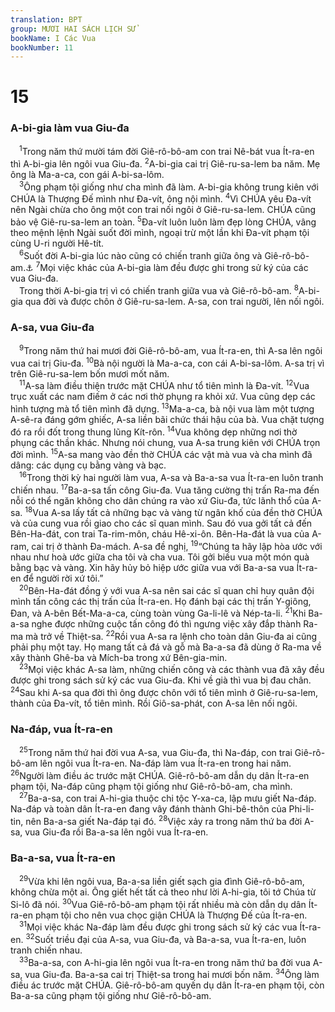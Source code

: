 ```yaml
---
translation: BPT
group: MƯƠI HAI SÁCH LỊCH SỬ
bookName: I Các Vua 
bookNumber: 11
---
```


<div class="title"><h1>15</h1><h3>A-bi-gia làm vua Giu-đa</h3></div>
<span class="verse 1vua_15_1"> <sup>1</sup>Trong năm thứ mười tám đời Giê-rô-bô-am con trai Nê-bát vua Ít-ra-en thì A-bi-gia lên ngôi vua Giu-đa.</span>
<span class="verse 1vua_15_2"><sup>2</sup>A-bi-gia cai trị Giê-ru-sa-lem ba năm. Mẹ ông là Ma-a-ca, con gái A-bi-sa-lôm.<br/></span>
<span class="verse 1vua_15_3"> <sup>3</sup>Ông phạm tội giống như cha mình đã làm. A-bi-gia không trung kiên với CHÚA là Thượng Đế mình như Đa-vít, ông nội mình.</span>
<span class="verse 1vua_15_4"><sup>4</sup>Vì CHÚA yêu Đa-vít nên Ngài chừa cho ông một con trai nối ngôi ở Giê-ru-sa-lem. CHÚA cũng bảo vệ Giê-ru-sa-lem an toàn.</span>
<span class="verse 1vua_15_5"><sup>5</sup>Đa-vít luôn luôn làm đẹp lòng CHÚA, vâng theo mệnh lệnh Ngài suốt đời mình, ngoại trừ một lần khi Đa-vít phạm tội cùng U-ri người Hê-tít.<br/></span>
<span class="verse 1vua_15_6"> <sup>6</sup>Suốt đời A-bi-gia lúc nào cũng có chiến tranh giữa ông và Giê-rô-bô-am.<a data-toggle="tooltip" data-placement="bottom" title="Câu nầy không có trong bản cổ Hi-lạp.">⚓</a></span>
<span class="verse 1vua_15_7"><sup>7</sup>Mọi việc khác của A-bi-gia làm đều được ghi trong sử ký của các vua Giu-đa.<br/> Trong thời A-bi-gia trị vì có chiến tranh giữa vua và Giê-rô-bô-am.</span>
<span class="verse 1vua_15_8"><sup>8</sup>A-bi-gia qua đời và được chôn ở Giê-ru-sa-lem. A-sa, con trai người, lên nối ngôi.<br/></span>
<div class="title"><h3>A-sa, vua Giu-đa</h3></div>
<span class="verse 1vua_15_9"> <sup>9</sup>Trong năm thứ hai mươi đời Giê-rô-bô-am, vua Ít-ra-en, thì A-sa lên ngôi vua cai trị Giu-đa.</span>
<span class="verse 1vua_15_10"><sup>10</sup>Bà nội người là Ma-a-ca, con cái A-bi-sa-lôm. A-sa trị vì trên Giê-ru-sa-lem bốn mươi mốt năm.<br/></span>
<span class="verse 1vua_15_11"> <sup>11</sup>A-sa làm điều thiện trước mặt CHÚA như tổ tiên mình là Đa-vít.</span>
<span class="verse 1vua_15_12"><sup>12</sup>Vua trục xuất các nam điếm ở các nơi thờ phụng ra khỏi xứ. Vua cũng dẹp các hình tượng mà tổ tiên mình đã dựng.</span>
<span class="verse 1vua_15_13"><sup>13</sup>Ma-a-ca, bà nội vua làm một tượng A-sê-ra đáng gớm ghiếc, A-sa liền bãi chức thái hậu của bà. Vua chặt tượng đó ra rồi đốt trong thung lũng Kít-rôn.</span>
<span class="verse 1vua_15_14"><sup>14</sup>Vua không dẹp những nơi thờ phụng các thần khác. Nhưng nói chung, vua A-sa trung kiên với CHÚA trọn đời mình.</span>
<span class="verse 1vua_15_15"><sup>15</sup>A-sa mang vào đền thờ CHÚA các vật mà vua và cha mình đã dâng: các dụng cụ bằng vàng và bạc.<br/></span>
<span class="verse 1vua_15_16"> <sup>16</sup>Trong thời kỳ hai người làm vua, A-sa và Ba-a-sa vua Ít-ra-en luôn tranh chiến nhau.</span>
<span class="verse 1vua_15_17"><sup>17</sup>Ba-a-sa tấn công Giu-đa. Vua tăng cường thị trấn Ra-ma đến nỗi có thể ngăn không cho dân chúng ra vào xứ Giu-đa, tức lãnh thổ của A-sa.</span>
<span class="verse 1vua_15_18"><sup>18</sup>Vua A-sa lấy tất cả những bạc và vàng từ ngân khố của đền thờ CHÚA và của cung vua rồi giao cho các sĩ quan mình. Sau đó vua gởi tất cả đến Bên-Ha-đát, con trai Ta-rim-môn, cháu Hê-xi-ôn. Bên-Ha-đát là vua của A-ram, cai trị ở thành Đa-mách. A-sa đề nghị,</span>
<span class="verse 1vua_15_19"><sup>19</sup>“Chúng ta hãy lập hòa ước với nhau như hoà ước giữa cha tôi và cha vua. Tôi gởi biếu vua một món quà bằng bạc và vàng. Xin hãy hủy bỏ hiệp ước giữa vua với Ba-a-sa vua Ít-ra-en để người rời xứ tôi.”<br/></span>
<span class="verse 1vua_15_20"> <sup>20</sup>Bên-Ha-đát đồng ý với vua A-sa nên sai các sĩ quan chỉ huy quân đội mình tấn công các thị trấn của Ít-ra-en. Họ đánh bại các thị trấn Y-giông, Đan, và A-bên Bết-Ma-a-ca, cùng toàn vùng Ga-li-lê và Nép-ta-li.</span>
<span class="verse 1vua_15_21"><sup>21</sup>Khi Ba-a-sa nghe được những cuộc tấn công đó thì ngưng việc xây đắp thành Ra-ma mà trở về Thiệt-sa.</span>
<span class="verse 1vua_15_22"><sup>22</sup>Rồi vua A-sa ra lệnh cho toàn dân Giu-đa ai cũng phải phụ một tay. Họ mang tất cả đá và gỗ mà Ba-a-sa đã dùng ở Ra-ma về xây thành Ghê-ba và Mích-ba trong xứ Bên-gia-min.<br/></span>
<span class="verse 1vua_15_23"> <sup>23</sup>Mọi việc khác A-sa làm, những chiến công và các thành vua đã xây đều được ghi trong sách sử ký các vua Giu-đa. Khi về già thì vua bị đau chân.</span>
<span class="verse 1vua_15_24"><sup>24</sup>Sau khi A-sa qua đời thì ông được chôn với tổ tiên mình ở Giê-ru-sa-lem, thành của Đa-vít, tổ tiên mình. Rồi Giô-sa-phát, con A-sa lên nối ngôi.<br/></span>
<div class="title"><h3>Na-đáp, vua Ít-ra-en</h3></div>
<span class="verse 1vua_15_25"> <sup>25</sup>Trong năm thứ hai đời vua A-sa, vua Giu-đa, thì Na-đáp, con trai Giê-rô-bô-am lên ngôi vua Ít-ra-en. Na-đáp làm vua Ít-ra-en trong hai năm.</span>
<span class="verse 1vua_15_26"><sup>26</sup>Người làm điều ác trước mặt CHÚA. Giê-rô-bô-am dẫn dụ dân Ít-ra-en phạm tội, Na-đáp cũng phạm tội giống như Giê-rô-bô-am, cha mình.<br/></span>
<span class="verse 1vua_15_27"> <sup>27</sup>Ba-a-sa, con trai A-hi-gia thuộc chi tộc Y-xa-ca, lập mưu giết Na-đáp. Na-đáp và toàn dân Ít-ra-en đang vây đánh thành Ghi-bê-thôn của Phi-li-tin, nên Ba-a-sa giết Na-đáp tại đó.</span>
<span class="verse 1vua_15_28"><sup>28</sup>Việc xảy ra trong năm thứ ba đời A-sa, vua Giu-đa rồi Ba-a-sa lên ngôi vua Ít-ra-en.<br/></span>
<div class="title"><h3>Ba-a-sa, vua Ít-ra-en</h3></div>
<span class="verse 1vua_15_29"> <sup>29</sup>Vừa khi lên ngôi vua, Ba-a-sa liền giết sạch gia đình Giê-rô-bô-am, không chừa một ai. Ông giết hết tất cả theo như lời A-hi-gia, tôi tớ Chúa từ Si-lô đã nói.</span>
<span class="verse 1vua_15_30"><sup>30</sup>Vua Giê-rô-bô-am phạm tội rất nhiều mà còn dẫn dụ dân Ít-ra-en phạm tội cho nên vua chọc giận CHÚA là Thượng Đế của Ít-ra-en.<br/></span>
<span class="verse 1vua_15_31"> <sup>31</sup>Mọi việc khác Na-đáp làm đều được ghi trong sách sử ký các vua Ít-ra-en.</span>
<span class="verse 1vua_15_32"><sup>32</sup>Suốt triều đại của A-sa, vua Giu-đa, và Ba-a-sa, vua Ít-ra-en, luôn tranh chiến nhau.<br/></span>
<span class="verse 1vua_15_33"> <sup>33</sup>Ba-a-sa, con A-hi-gia lên ngôi vua Ít-ra-en trong năm thứ ba đời vua A-sa, vua Giu-đa. Ba-a-sa cai trị Thiệt-sa trong hai mươi bốn năm.</span>
<span class="verse 1vua_15_34"><sup>34</sup>Ông làm điều ác trước mặt CHÚA. Giê-rô-bô-am quyến dụ dân Ít-ra-en phạm tội, còn Ba-a-sa cũng phạm tội giống như Giê-rô-bô-am.<br/></span>
